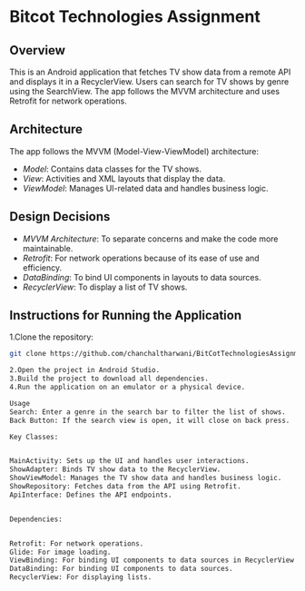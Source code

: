 # Bitcot Technologies Assignment

## Overview

This is an Android application that fetches TV show data from a remote API and displays it in a RecyclerView. Users can search for TV shows by genre using the SearchView. The app follows the MVVM architecture and uses Retrofit for network operations.

## Architecture

The app follows the MVVM (Model-View-ViewModel) architecture:
- *Model*: Contains data classes for the TV shows.
- *View*: Activities and XML layouts that display the data.
- *ViewModel*: Manages UI-related data and handles business logic.

## Design Decisions

- *MVVM Architecture*: To separate concerns and make the code more maintainable.
- *Retrofit*: For network operations because of its ease of use and efficiency.
- *DataBinding*: To bind UI components in layouts to data sources.
- *RecyclerView*: To display a list of TV shows.

## Instructions for Running the Application

1.Clone the repository:
   ```sh
   git clone https://github.com/chanchaltharwani/BitCotTechnologiesAssignment.git

2.Open the project in Android Studio.
3.Build the project to download all dependencies.
4.Run the application on an emulator or a physical device.

Usage
Search: Enter a genre in the search bar to filter the list of shows.
Back Button: If the search view is open, it will close on back press.

Key Classes:


MainActivity: Sets up the UI and handles user interactions.
ShowAdapter: Binds TV show data to the RecyclerView.
ShowViewModel: Manages the TV show data and handles business logic.
ShowRepository: Fetches data from the API using Retrofit.
ApiInterface: Defines the API endpoints.


Dependencies:


Retrofit: For network operations.
Glide: For image loading.
ViewBinding: For binding UI components to data sources in RecyclerView adapters.
DataBinding: For binding UI components to data sources.
RecyclerView: For displaying lists.